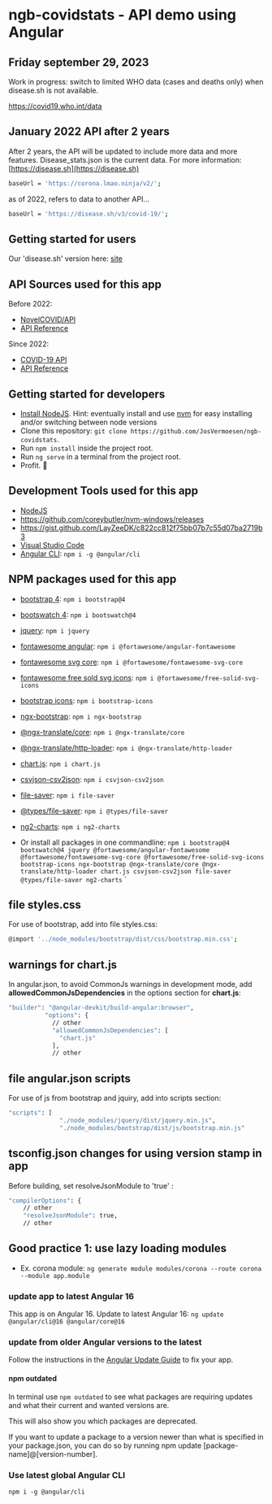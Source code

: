 # ngb-covidstats - API demo using Angular

## Friday september 29, 2023

Work in progress: switch to limited WHO data (cases and deaths only) when disease.sh is not available.

<https://covid19.who.int/data>

## January 2022 API after 2 years

After 2 years, the API will be updated to include more data and more features.
Disease_stats.json is the current data.
For more information: [https://disease.sh](https://disease.sh)

```bash
baseUrl = 'https://corona.lmao.ninja/v2/';
```

as of 2022, refers to data to another API...

```bash
baseUrl = 'https://disease.sh/v3/covid-19/';
```

## Getting started for users

Our 'disease.sh' version here: [site](https://coronastats.vsoft.be)

## API Sources used for this app

Before 2022:

- [NovelCOVID/API](https://github.com/novelcovid/api)
- [API Reference](https://corona.lmao.ninja/docs/)

Since 2022:

- [COVID-19 API](https://disease.sh/v3/covid-19/)
- [API Reference](https://disease.sh/docs/)

## Getting started for developers

- [Install NodeJS](https://nodejs.org/). Hint: eventually install and use [nvm](https://medium.com/@Joachim8675309/installing-node-js-with-nvm-4dc469c977d9) for easy installing and/or switching between node versions
- Clone this repository: `git clone https://github.com/JosVermoesen/ngb-covidstats`.
- Run `npm install` inside the project root.
- Run `ng serve` in a terminal from the project root.
- Profit. :tada:

## Development Tools used for this app

- [NodeJS](https://nodejs.org/)
- <https://github.com/coreybutler/nvm-windows/releases>
- <https://gist.github.com/LayZeeDK/c822cc812f75bb07b7c55d07ba2719b3>
- [Visual Studio Code](https://code.visualstudio.com/)
- [Angular CLI](https://www.npmjs.com/package/@angular/cli): `npm i -g @angular/cli`

## NPM packages used for this app

- [bootstrap 4](https://www.npmjs.com/package/bootstrap): `npm i bootstrap@4`
- [bootswatch 4](https://www.npmjs.com/package/bootswatch): `npm i bootswatch@4`
- [jquery](https://www.npmjs.com/package/jquery): `npm i jquery`
- [fontawesome angular](https://www.npmjs.com/package/@fortawesome/angular-fontawesome): `npm i @fortawesome/angular-fontawesome`
- [fontawesome svg core](https://www.npmjs.com/package/@fortawesome/fontawesome-svg-core): `npm i @fortawesome/fontawesome-svg-core`
- [fontawesome free sold svg icons](https://www.npmjs.com/package/@fortawesome/free-solid-svg-icons): `npm i @fortawesome/free-solid-svg-icons`
- [bootstrap icons](https://www.npmjs.com/package/bootstrap-icons): `npm i bootstrap-icons`
- [ngx-bootstrap](https://www.npmjs.com/package/ngx-bootstrap): `npm i ngx-bootstrap`
- [@ngx-translate/core](https://www.npmjs.com/package/@ngx-translate/core): `npm i @ngx-translate/core`
- [@ngx-translate/http-loader](https://www.npmjs.com/package/@ngx-translate/http-loader): `npm i @ngx-translate/http-loader`
- [chart.js](https://www.npmjs.com/package/chart.js): `npm i chart.js`
- [csvjson-csv2json](https://www.npmjs.com/package/csvjson-csv2json): `npm i csvjson-csv2json`
- [file-saver](https://www.npmjs.com/package/file-saver): `npm i file-saver`
- [@types/file-saver](https://www.npmjs.com/package/@types/file-saver): `npm i @types/file-saver`
- [ng2-charts](https://www.npmjs.com/package/ng2-charts): `npm i ng2-charts`

- Or install all packages in one commandline: `npm i bootstrap@4 bootswatch@4 jquery @fortawesome/angular-fontawesome @fortawesome/fontawesome-svg-core @fortawesome/free-solid-svg-icons bootstrap-icons ngx-bootstrap @ngx-translate/core @ngx-translate/http-loader chart.js csvjson-csv2json file-saver @types/file-saver ng2-charts`
`

## file styles.css

For use of bootstrap, add into file styles.css:

```bash
@import '../node_modules/bootstrap/dist/css/bootstrap.min.css';
```

## warnings for chart.js

In angular.json, to avoid CommonJs warnings in development mode, add **allowedCommonJsDependencies** in the options section for **chart.js**:

```bash
"builder": "@angular-devkit/build-angular:browser",
          "options": {
            // other
            "allowedCommonJsDependencies": [
              "chart.js"
            ],
            // other
```

## file angular.json scripts

For use of js from bootstrap and jquiry, add into scripts section:

```bash
"scripts": [
              "./node_modules/jquery/dist/jquery.min.js",
              "./node_modules/bootstrap/dist/js/bootstrap.min.js"
```

## tsconfig.json changes for using version stamp in app

Before building, set resolveJsonModule to 'true' :

```bash
"compilerOptions": {
    // other
    "resolveJsonModule": true,
    // other
```

## Good practice 1: use lazy loading modules

- Ex. corona module: `ng generate module modules/corona --route corona --module app.module`

### update app to latest Angular 16

This app is on Angular 16. Update to latest Angular 16:
`ng update @angular/cli@16 @angular/core@16`

### update from older Angular versions to the latest

Follow the instructions in the [Angular Update Guide](https://update.angular.io/) to fix your app.

#### npm outdated

In terminal use `npm outdated` to see what packages are requiring updates and what their current and wanted versions are.

This will also show you which packages are deprecated.

If you want to update a package to a version newer than what is specified in your package.json, you can do so by running npm update [package-name]@[version-number].

### Use latest global Angular CLI

`npm i -g @angular/cli`
